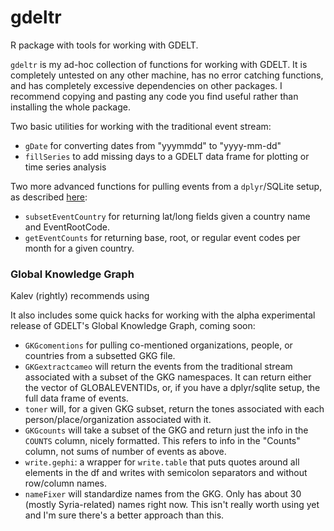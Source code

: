 gdeltr
======

R package with tools for working with GDELT.


`gdeltr` is my ad-hoc collection of functions for working with GDELT.  It is completely untested on any other machine, has no error catching functions, and has completely excessive dependencies on other packages.  I recommend copying and pasting any code you find useful rather than installing the whole package.

Two basic utilities for working with the traditional event stream:

* `gDate` for converting dates from "yyymmdd" to "yyyy-mm-dd"
* `fillSeries` to add missing days to a GDELT data frame for plotting or time series analysis

Two more advanced functions for pulling events from a `dplyr`/SQLite setup, as described [here](http://andrewhalterman.com/2013/08/28/gdelt_dplyr_sqlite/):
* `subsetEventCountry` for returning lat/long fields given a country name and EventRootCode.
* `getEventCounts` for returning base, root, or regular event codes per month for a given country.


### Global Knowledge Graph
Kalev (rightly) recommends using 

It also includes some quick hacks for working with the alpha experimental release of GDELT's Global Knowledge Graph, coming soon:
* `GKGcomentions` for pulling co-mentioned organizations, people, or countries from a subsetted GKG file.
* `GKGextractcameo` will return the events from the traditional stream associated with a subset of the GKG namespaces.  It can return either the vector of GLOBALEVENTIDs, or, if you have a dplyr/sqlite setup, the full data frame of events.
* `toner` will, for a given GKG subset, return the tones associated with each person/place/organization associated with it.
* `GKGcounts` will take a subset of the GKG and return just the info in the `COUNTS` column, nicely formatted.  This refers to info in the "Counts" column, not sums of number of events as above.
* `write.gephi`: a wrapper for `write.table` that puts quotes around all elements in the df and writes with semicolon separators and without row/column names.
* `nameFixer` will standardize names from the GKG.  Only has about 30 (mostly Syria-related) names right now.  This isn't really worth using yet and I'm sure there's a better approach than this.
